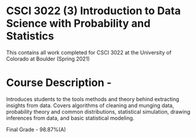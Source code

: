 # CSCI 3022 (3) Introduction to Data Science with Probability and Statistics
This contains all work completed for CSCI 3022 at the University of Colorado at Boulder (Spring 2021)

# Course Description -
Introduces students to the tools methods and theory behind extracting insights from data. Covers algorithms of cleaning and munging data, probability theory and common distributions, statistical simulation, drawing inferences from data, and basic statistical modeling.

Final Grade - 98.87%(A)
